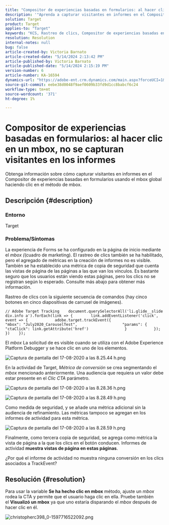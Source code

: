 ```yaml
---
title: "Compositor de experiencias basadas en formularios: al hacer clic en un mbox, no se capturan visitantes en los informes"
description: '"Aprenda a capturar visitantes en informes en el Compositor de experiencias basadas en formularios usando el mbox global haciendo clic en el método de mbox".'
solution: Target
product: Target
applies-to: "Target"
keywords: "KCS, Rastreo de clics, Compositor de experiencias basadas en formularios, mbox"
resolution: Resolution
internal-notes: null
bug: false
article-created-by: Victoria Barnato
article-created-date: "5/14/2024 2:13:42 PM"
article-published-by: Victoria Barnato
article-published-date: "5/14/2024 2:15:19 PM"
version-number: 6
article-number: KA-16594
dynamics-url: "https://adobe-ent.crm.dynamics.com/main.aspx?forceUCI=1&pagetype=entityrecord&etn=knowledgearticle&id=a76a9b28-fc11-ef11-9f8a-6045bd0201f5"
source-git-commit: eebe38d0048f9aef0609b33fd9d1cc8babcf6c24
workflow-type: tm+mt
source-wordcount: '371'
ht-degree: 1%

---
```


# Compositor de experiencias basadas en formularios: al hacer clic en un mbox, no se capturan visitantes en los informes


Obtenga información sobre cómo capturar visitantes en informes en el Compositor de experiencias basadas en formularios usando el mbox global haciendo clic en el método de mbox.

## Descripción {#description}


### <b>Entorno</b>

Target

### <b>Problema/Síntomas</b>

La experiencia de Forms se ha configurado en la página de inicio mediante el *mbox (*(cuadro de marketing). El rastreo de clics también se ha habilitado, pero el agregado de métricas en la creación de informes no es visible. También se ha establecido una métrica de copia de seguridad que cuenta las vistas de página de las páginas a las que van los vínculos. Es bastante seguro que los usuarios están viendo estas páginas, pero los clics no se registran según lo esperado. Consulte más abajo para obtener más información.



Rastreo de clics con la siguiente secuencia de comandos (hay cinco botones en cinco diapositivas de carrusel de imágenes).




```
// Adobe Target Tracking    document.querySelectorAll('li.glide__slide div.info a').forEach(link => {        link.addEventListener('click', event => {            adobe.target.trackEvent({                    "mbox": "July2020_CarouselTest",                    "params": {                    "ctaClick": link.getAttribute('href')                }            });        })    });
```




El *mbox* La solicitud de es visible cuando se utiliza con el Adobe Experience Platform Debugger y se hace clic en uno de los elementos.



![Captura de pantalla del 17-08-2020 a las 8.25.44 h.png](https://experienceleaguecommunities.adobe.com/t5/image/serverpage/image-id/26222i8EFBFA8432501D9E/image-size/medium?v=1.0&amp;amp;px=400 "Captura de pantalla del 17-08-2020 a las 8.25.44 h.png")



En la actividad de Target, *Métrica de conversión* se crea segmentando el *mbox* mencionado anteriormente. Una audiencia que requiera un valor debe estar presente en el *Clic CTA* parámetro.



![Captura de pantalla del 17-08-2020 a las 8.28.36 h.png](https://experienceleaguecommunities.adobe.com/t5/image/serverpage/image-id/26225i9E8B86819537BB25/image-size/medium?v=1.0&amp;amp;px=400 "Captura de pantalla del 17-08-2020 a las 8.28.36 h.png")

![Captura de pantalla del 17-08-2020 a las 8.28.49 h.png](https://experienceleaguecommunities.adobe.com/t5/image/serverpage/image-id/26223i6D9AAA0A81236A58/image-size/medium?v=1.0&amp;amp;px=400 "Captura de pantalla del 17-08-2020 a las 8.28.49 h.png")



Como medida de seguridad, y se añade una métrica adicional sin la audiencia de refinamiento. Las métricas tampoco se agregan en los informes de actividad para esta métrica.



![Captura de pantalla del 17-08-2020 a las 8.28.59 h.png](https://experienceleaguecommunities.adobe.com/t5/image/serverpage/image-id/26224iFF036B11B2E932FC/image-size/medium?v=1.0&amp;amp;px=400 "Captura de pantalla del 17-08-2020 a las 8.28.59 h.png")



Finalmente, como tercera copia de seguridad, se agrega como métrica la vista de página a la que los clics en el botón conducen. Informes de actividad <b>muestra vistas de página en estas páginas</b>.



¿Por qué el informe de actividad no muestra ninguna conversión en los clics asociados a TrackEvent?


## Resolución {#resolution}


Para usar la variable <b>Se ha hecho clic en mbox</b> método, ajuste un *mbox* rodea la CTA y permite que el usuario haga clic en ella. Pruebe también el <b>Visualizó un mbox</b> ya que uno estaría disparando el *mbox* después de hacer clic en él.



![christopherc398_0-1597716522092.png](https://experienceleaguecommunities.adobe.com/t5/image/serverpage/image-id/26237i01409F8DF7D2F948/image-size/medium?v=1.0&amp;amp;px=400)


